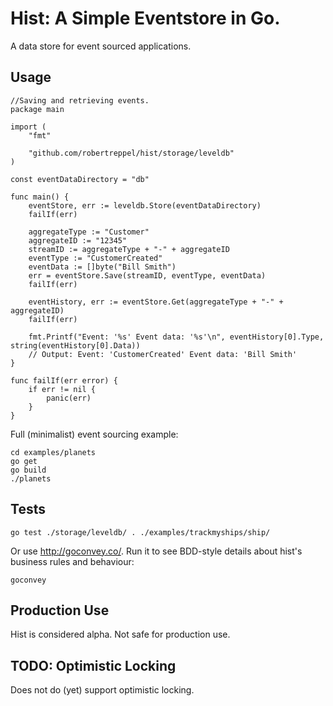 # Hist: A Simple Eventstore in Go.

A data store for event sourced applications.

## Usage

```golang
//Saving and retrieving events.
package main

import (
	"fmt"

	"github.com/robertreppel/hist/storage/leveldb"
)

const eventDataDirectory = "db"

func main() {
	eventStore, err := leveldb.Store(eventDataDirectory)
	failIf(err)

	aggregateType := "Customer"
	aggregateID := "12345"
	streamID := aggregateType + "-" + aggregateID
	eventType := "CustomerCreated"
	eventData := []byte("Bill Smith")
	err = eventStore.Save(streamID, eventType, eventData)
	failIf(err)

	eventHistory, err := eventStore.Get(aggregateType + "-" + aggregateID)
	failIf(err)

	fmt.Printf("Event: '%s' Event data: '%s'\n", eventHistory[0].Type, string(eventHistory[0].Data))
	// Output: Event: 'CustomerCreated' Event data: 'Bill Smith'
}

func failIf(err error) {
	if err != nil {
		panic(err)
	}
}
```

Full (minimalist) event sourcing example:

```
cd examples/planets
go get
go build
./planets
```

## Tests

```go test ./storage/leveldb/ . ./examples/trackmyships/ship/```

Or use http://goconvey.co/. Run it to see BDD-style details about hist's business rules and behaviour:

```goconvey```

## Production Use

Hist is considered alpha. Not safe for production use.

## TODO: Optimistic Locking

Does not do (yet) support optimistic locking.
